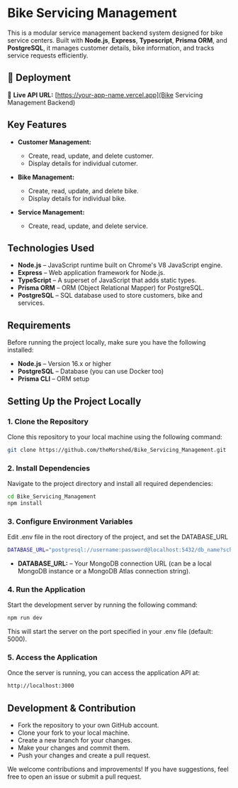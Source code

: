 # Bike Servicing Management

This is a modular service management backend system designed for bike service centers. Built with **Node.js**, **Express**, **Typescript**, **Prisma ORM**, and **PostgreSQL**, it manages customer details, bike information, and tracks service requests efficiently.

## 🚀 Deployment

🔗 **Live API URL:** [https://your-app-name.vercel.app](Bike Servicing Management Backend)

## Key Features

-   **Customer Management:**

    -   Create, read, update, and delete customer.
    -   Display details for individual cutomer.

-   **Bike Management:**

    -   Create, read, update, and delete bike.
    -   Display details for individual bike.

-   **Service Management:**

    -   Create, read, update, and delete service.

## Technologies Used

-   **Node.js** – JavaScript runtime built on Chrome's V8 JavaScript engine.
-   **Express** – Web application framework for Node.js.
-   **TypeScript** – A superset of JavaScript that adds static types.
-   **Prisma ORM** – ORM (Object Relational Mapper) for PostgreSQL.
-   **PostgreSQL** – SQL database used to store customers, bike and services.

## Requirements

Before running the project locally, make sure you have the following installed:

-   **Node.js** – Version 16.x or higher
-   **PostgreSQL** – Database (you can use Docker too)
-   **Prisma CLI** – ORM setup

## Setting Up the Project Locally

### 1. Clone the Repository

Clone this repository to your local machine using the following command:

```bash
git clone https://github.com/theMorshed/Bike_Servicing_Management.git
```

### 2. Install Dependencies

Navigate to the project directory and install all required dependencies:

```bash
cd Bike_Servicing_Management
npm install
```

### 3. Configure Environment Variables

Edit .env file in the root directory of the project, and set the DATABASE_URL

```bash
DATABASE_URL="postgresql://username:password@localhost:5432/db_name?schema=public"
```

-   **DATABASE_URL:** – Your MongoDB connection URL (can be a local MongoDB instance or a MongoDB Atlas connection string).

### 4. Run the Application

Start the development server by running the following command:

```bash
npm run dev
```

This will start the server on the port specified in your .env file (default: 5000).

### 5. Access the Application

Once the server is running, you can access the application API at:

```bash
http://localhost:3000
```

## Development & Contribution

-   Fork the repository to your own GitHub account.
-   Clone your fork to your local machine.
-   Create a new branch for your changes.
-   Make your changes and commit them.
-   Push your changes and create a pull request.

We welcome contributions and improvements! If you have suggestions, feel free to open an issue or submit a pull request.